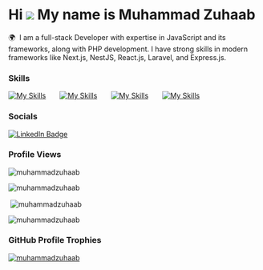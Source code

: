 Hi ![](https://user-images.githubusercontent.com/18350557/176309783-0785949b-9127-417c-8b55-ab5a4333674e.gif) My name is Muhammad Zuhaab
====================================================================================================================================

🌍  I am a full-stack Developer with expertise in JavaScript and its frameworks, along with PHP development. I have strong skills in modern frameworks like Next.js, NestJS, React.js, Laravel, and Express.js.
<br/>

### Skills
[![My Skills](https://skillicons.dev/icons?i=nextjs,react,nestjs,nodejs,express)](https://yourwebsite.com) &nbsp;&nbsp;&nbsp;&nbsp;&nbsp;
[![My Skills](https://skillicons.dev/icons?i=laravel,php,wordpress)](https://yourwebsite.com) &nbsp;&nbsp;&nbsp;&nbsp;&nbsp;
[![My Skills](https://skillicons.dev/icons?i=js,ts,mysql,mongodb)](https://yourwebsite.com) &nbsp;&nbsp;&nbsp;&nbsp;&nbsp; 
[![My Skills](https://skillicons.dev/icons?i=html,css,bootstrap&theme=dark)](https://yourwebsite.com)
<br/>

### Socials

<div id="badges">
  <a href="https://www.linkedin.com/in/muhammad-zuhaab/">
    <img src="https://img.shields.io/badge/LinkedIn-blue?style=for-the-badge&logo=linkedin&logoColor=white" alt="LinkedIn Badge"/>
  </a>
</div>

### Profile Views
<p align="left"> <img src="https://komarev.com/ghpvc/?username=muhammadzuhaab&label=Profile%20views&color=0e75b6&style=flat" alt="muhammadzuhaab" /> </p>
<img align="center" src="https://github-readme-stats.vercel.app/api/top-langs?username=muhammadzuhaab&show_icons=true&locale=en&layout=compact&theme=dark" alt="muhammadzuhaab" /></p>
<p>&nbsp;<img align="center" src="https://github-readme-stats.vercel.app/api?username=muhammadzuhaab&show_icons=true&locale=en&theme=dark" alt="muhammadzuhaab" /></p>
<p><img align="center" src="https://streak-stats.demolab.com/?user=muhammadzuhaab&theme=dark" alt="muhammadzuhaab" /></p>

### GitHub Profile Trophies

<p align="left"> <a href="https://yourwebsite.com"><img src="https://github-profile-trophy.vercel.app/?username=muhammadzuhaab&theme=algolia" alt="muhammadzuhaab" /></a> </p>
